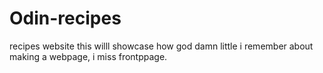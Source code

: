 # Odin-recipes
recipes website
this willl showcase how god damn little i remember about making a webpage, i miss frontppage.